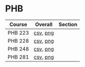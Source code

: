 # PHB

| Course | Overall | Section |
| ------ | ------- | ------- |
| PHB 223 | [csv](https://github.com/UCSD-Historical-Enrollment-Data/2025Spring/blob/main/overall/PHB%20223.csv), [png](https://raw.githubusercontent.com/UCSD-Historical-Enrollment-Data/2025Spring/main/plot_overall/PHB%20223.png) |  |
| PHB 228 | [csv](https://github.com/UCSD-Historical-Enrollment-Data/2025Spring/blob/main/overall/PHB%20228.csv), [png](https://raw.githubusercontent.com/UCSD-Historical-Enrollment-Data/2025Spring/main/plot_overall/PHB%20228.png) |  |
| PHB 248 | [csv](https://github.com/UCSD-Historical-Enrollment-Data/2025Spring/blob/main/overall/PHB%20248.csv), [png](https://raw.githubusercontent.com/UCSD-Historical-Enrollment-Data/2025Spring/main/plot_overall/PHB%20248.png) |  |
| PHB 281 | [csv](https://github.com/UCSD-Historical-Enrollment-Data/2025Spring/blob/main/overall/PHB%20281.csv), [png](https://raw.githubusercontent.com/UCSD-Historical-Enrollment-Data/2025Spring/main/plot_overall/PHB%20281.png) |  |

